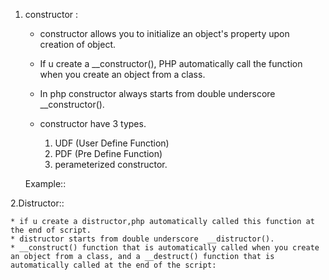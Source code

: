 <!--7.define constructor and distructor-->

1. constructor :

   * constructor allows you to initialize an object's property upon creation of object.
   * If u create a __constructor(), PHP automatically call the function when you create an object 
     from a class.
   * In php constructor always starts from double underscore __constructor().
   * constructor have 3 types.

     1. UDF (User Define Function)
     2. PDF (Pre Define Function)
     3. perameterized constructor.

   Example::
   <?php
   
   class a
   {
        public function __constructor($a,$b)
        {
            $c=$a+$b;
            echo "addition is ::",.$c;

        }
   }

   $obj=new a(10,20);
   ?>

2.Distructor::

    * if u create a distructor,php automatically called this function at the end of script.
    * distructor starts from double underscore  __distructor().
    * __construct() function that is automatically called when you create an object from a class, and a __destruct() function that is automatically called at the end of the script:



